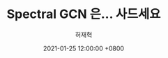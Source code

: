---
layout: post
title:  "Spectral GCN 은... 사드세요"
date:   2021-01-25 12:00:00 +0800
categories: Research
image: images/default.jpg
link: https://tootouch.github.io/research/spectral_gcn/
author: 허재혁
---